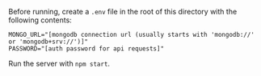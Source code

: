 Before running, create a `.env` file in the root of this directory with the following contents:

```
MONGO_URL="[mongodb connection url (usually starts with 'mongodb://' or 'mongodb+srv://')]"
PASSWORD="[auth password for api requests]"
```

Run the server with `npm start`.
